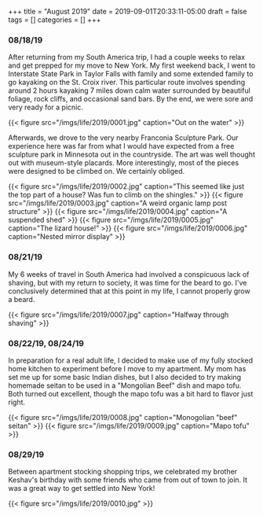 +++
title = "August 2019"
date = 2019-09-01T20:33:11-05:00
draft = false
tags = []
categories = []
+++

### 08/18/19
After returning from my South America trip, I had a couple weeks to relax and get prepped for my move to New York. My first weekend back, I went to Interstate State Park in Taylor Falls with family and some extended family to go kayaking on the St. Croix river. This particular route involves spending around 2 hours kayaking 7 miles down calm water surrounded by beautiful foliage, rock cliffs, and occasional sand bars. By the end, we were sore and very ready for a picnic.

{{< figure src="/imgs/life/2019/0001.jpg" caption="Out on the water" >}}

Afterwards, we drove to the very nearby Franconia Sculpture Park. Our experience here was far from what I would have expected from a free sculpture park in Minnesota out in the countryside. The art was well thought out with museum-style placards. More interestingly, most of the pieces were designed to be climbed on. We certainly obliged.

{{< figure src="/imgs/life/2019/0002.jpg" caption="This seemed like just the top part of a house? Was fun to climb on the shingles." >}}
{{< figure src="/imgs/life/2019/0003.jpg" caption="A weird organic lamp post structure" >}}
{{< figure src="/imgs/life/2019/0004.jpg" caption="A suspended shed" >}}
{{< figure src="/imgs/life/2019/0005.jpg" caption="The lizard house!" >}}
{{< figure src="/imgs/life/2019/0006.jpg" caption="Nested mirror display" >}}


### 08/21/19
My 6 weeks of travel in South America had involved a conspicuous lack of shaving, but with my return to society, it was time for the beard to go. I've conclusively determined that at this point in my life, I cannot properly grow a beard.

{{< figure src="/imgs/life/2019/0007.jpg" caption="Halfway through shaving" >}}

### 08/22/19, 08/24/19

In preparation for a real adult life, I decided to make use of my fully stocked home kitchen to experiment before I move to my apartment. My mom has set me up for some basic Indian dishes, but I also decided to try making homemade seitan to be used in a "Mongolian Beef" dish and mapo tofu. Both turned out excellent, though the mapo tofu was a bit hard to flavor just right.

{{< figure src="/imgs/life/2019/0008.jpg" caption="Monogolian \"beef\" seitan" >}}
{{< figure src="/imgs/life/2019/0009.jpg" caption="Mapo tofu" >}}

### 08/29/19

Between apartment stocking shopping trips, we celebrated my brother Keshav's birthday with some friends who came from out of town to join. It was a great way to get settled into New York!

{{< figure src="/imgs/life/2019/0010.jpg" >}}
